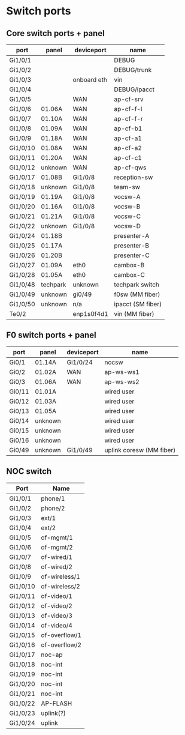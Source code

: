 Switch ports
============

Core switch ports + panel
-------------------------

port    | panel  | deviceport  | name
--------|--------|-------------|-----------------
Gi1/0/1 |        |             | DEBUG
Gi1/0/2 |        |             | DEBUG/trunk
Gi1/0/3 |        | onboard eth | vin
Gi1/0/4 |        |             | DEBUG/ipacct
Gi1/0/5 |        | WAN         | ap-cf-srv
Gi1/0/6 | 01.06A | WAN         | ap-cf-f-l
Gi1/0/7 | 01.10A | WAN         | ap-cf-f-r
Gi1/0/8 | 01.09A | WAN         | ap-cf-b1
Gi1/0/9 | 01.18A | WAN         | ap-cf-a1
Gi1/0/10| 01.08A | WAN         | ap-cf-a2
Gi1/0/11| 01.20A | WAN         | ap-cf-c1
Gi1/0/12| unknown| WAN         | ap-cf-qws
Gi1/0/17| 01.08B | Gi1/0/8     | reception-sw
Gi1/0/18| unknown| Gi1/0/8     | team-sw
Gi1/0/19| 01.19A | Gi1/0/8     | vocsw-A
Gi1/0/20| 01.16A | Gi1/0/8     | vocsw-B
Gi1/0/21| 01.21A | Gi1/0/8     | vocsw-C
Gi1/0/22| unknown| Gi1/0/8     | vocsw-D
Gi1/0/24| 01.18B |             | presenter-A 
Gi1/0/25| 01.17A |             | presenter-B
Gi1/0/26| 01.20B |             | presenter-C
Gi1/0/27| 01.09A | eth0        | cambox-B
Gi1/0/28| 01.05A | eth0        | cambox-C
Gi1/0/48|techpark| unknown     | techpark switch
Gi1/0/49|unknown | gi0/49      | f0sw (MM fiber)
Gi1/0/50|unknown | n/a         | ipacct (SM fiber)
Te0/2   |        | enp1s0f4d1  | vin (MM fiber)

F0 switch ports + panel
-----------------------

port    | panel  | deviceport  | name
--------|--------|-------------|-----------------
Gi0/1   | 01.14A | Gi1/0/24    | nocsw
Gi0/2   | 01.02A | WAN         | ap-ws-ws1  
Gi0/3   | 01.06A | WAN         | ap-ws-ws2
Gi0/11  | 01.01A |             | wired user
Gi0/12  | 01.03A |             | wired user  
Gi0/13  | 01.05A |             | wired user  
Gi0/14  |unknown |             | wired user   
Gi0/15  |unknown |             | wired user  
Gi0/16  |unknown |             | wired user  
Gi0/49  |unknown | Gi1/0/49    | uplink coresw (MM fiber)

NOC switch
----------

Port    |  Name 
--------|---------
Gi1/0/1 | phone/1       
Gi1/0/2 | phone/2       
Gi1/0/3 | ext/1         
Gi1/0/4 | ext/2         
Gi1/0/5 | of-mgmt/1     
Gi1/0/6 | of-mgmt/2     
Gi1/0/7 | of-wired/1    
Gi1/0/8 | of-wired/2    
Gi1/0/9 | of-wireless/1 
Gi1/0/10| of-wireless/2 
Gi1/0/11| of-video/1    
Gi1/0/12| of-video/2    
Gi1/0/13| of-video/3    
Gi1/0/14| of-video/4    
Gi1/0/15| of-overflow/1 
Gi1/0/16| of-overflow/2 
Gi1/0/17| noc-ap        
Gi1/0/18| noc-int       
Gi1/0/19| noc-int       
Gi1/0/20| noc-int       
Gi1/0/21| noc-int       
Gi1/0/22| AP-FLASH      
Gi1/0/23| uplink(?)
Gi1/0/24| uplink        

